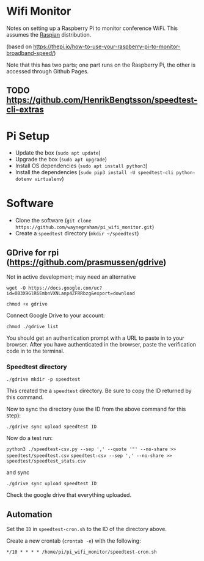 # Wifi Monitor

Notes on setting up a Raspberry Pi to monitor conference WiFi. This assumes the [Raspian](https://www.raspberrypi.org/downloads/raspbian/) distribution.

(based on https://thepi.io/how-to-use-your-raspberry-pi-to-monitor-broadband-speed/)

Note that this has two parts; one part runs on the Raspberry Pi, the other is accessed through Github Pages.

## TODO https://github.com/HenrikBengtsson/speedtest-cli-extras

# Pi Setup

* Update the box (`sudo apt update`)
* Upgrade the box (`sudo apt upgrade`)
* Install OS dependencies (`sudo apt install python3`)
* Install the dependencies (`sudo pip3 install -U speedtest-cli python-dotenv virtualenv`)

# Software

* Clone the software (`git clone https://github.com/waynegraham/pi_wifi_monitor.git`)
* Create a `speedtest` directory (`mkdir ~/speedtest`)

## GDrive for rpi (https://github.com/prasmussen/gdrive)
Not in active development; may need an alternative

`wget -O https://docs.google.com/uc?id=0B3X9GlR6EmbnVXNLanp4ZFRRbzg&export=download`

`chmod +x gdrive`

Connect Google Drive to your account:

`chmod ./gdrive list`

You should get an authentication prompt with a URL to paste in to your browser. After you have authenticated in the browser, paste the verification code in to the terminal.

### Speedtest directory

`./gdrive mkdir -p speedtest`

This created the a `speedtest` directory. Be sure to copy the ID returned by this command.

Now to sync the directory (use the ID from the above command for this step):

`./gdrive sync upload speedtest ID`

Now do a test run:

`python3 ./speedtest-csv.py --sep ',' --quote '"' --no-share >> speedtest/speedtest.csv`
`speedtest-csv --sep ',' --no-share >> speedtest/speedtest_stats.csv`

and sync

`./gdrive sync upload speedtest ID`

Check the google drive that everything uploaded.

## Automation
Set the `ID` in `speedtest-cron.sh` to the ID of the directory above.

Create a new crontab (`crontab -e`) with the following:

`*/10 * * * * /home/pi/pi_wifi_monitor/speedtest-cron.sh`
